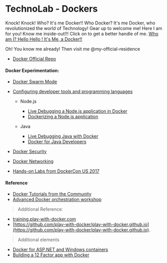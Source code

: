 # TechnoLab - Dockers

Knock! Knock! 
Who?
It's me Docker!!
Who Docker?
It's me Docker, who revolutionized the world of Technology! Gear up to welcome me! Here I am for you! Know me inside-out!!!
Click on to get a better handle of me. [Who am I? Hello Hello ! It's Me, a Docker!!](beginner/readme.md)

Oh! You know me already! Then visit me @my-official-residence
* [Docker Official Repo](https://docker.com) 

#### Docker Experimentation:

* [Docker Swarm Mode](swarm-mode/README.md)
* [Configuring developer tools and programming languages](developer-tools/README.md)
  * Node.js
    * [Live Debugging a Node.js application in Docker](developer-tools/nodejs-debugging)
    * [Dockerizing a Node.js application](developer-tools/nodejs/porting/)
  
  * Java
    * [Live Debugging Java with Docker](developer-tools/java-debugging)
    * [Docker for Java Developers](developer-tools/java/)

* [Docker Security](security/README.md)
* [Docker Networking](networking/)
* [Hands-on Labs from DockerCon US 2017](dockercon-us-2017/)





#### Reference

* [Docker Tutorials from the Community](https://github.com/docker/community/blob/master/curated-content.md) 
* [Advanced Docker orchestration workshop](https://github.com/docker/labs/tree/master/Docker-Orchestration) 

> Additional Reference: 
- [training.play-with-docker.com](https://training.play-with-docker.com) 
- [https://github.com/play-with-docker/play-with-docker.github.io](https://github.com/play-with-docker/play-with-docker.github.io).


>  Additional elements
* [Docker for ASP.NET and Windows containers](windows/readme.md)
* [Building a 12 Factor app with Docker](12factor/README.md)
